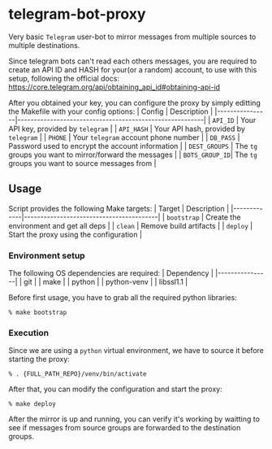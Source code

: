 # telegram-bot-proxy
Very basic `Telegram` user-bot to mirror messages from multiple sources to multiple destinations.

Since telegram bots can't read each others messages, you are required to create an API ID and HASH for your(or a random)
account, to use with this setup, following the official docs: https://core.telegram.org/api/obtaining_api_id#obtaining-api-id

After you obtained your key, you can configure the proxy by simply editting the Makefile with your config options:
| Config         | Description                                             |
|----------------|---------------------------------------------------------|
| `API_ID`       | Your API key, provided by `telegram`                    |
| `API_HASH`     | Your API hash, provided by `telegram`                   |
| `PHONE`        | Your `telegram` account phone number                    |
| `DB_PASS`      | Password used to encrypt the account information        |
| `DEST_GROUPS`  | The `tg` groups you want to mirror/forward the messages |
| `BOTS_GROUP_ID`| The `tg` groups you want to source messages from        |

## Usage
Script provides the following Make targets:
| Target      | Description                             |
|-------------|-----------------------------------------|
| `bootstrap` | Create the environment and get all deps |
| `clean`     | Remove build artifacts                  |
| `deploy`    | Start the proxy using the configuration |

### Environment setup
The following OS dependencies are required:
|   Dependency   |
|----------------|
| git            |
| make           |
| python         |
| python-venv    |
| libssl1.1      |

Before first usage, you have to grab all the required python libraries:
```
% make bootstrap
```
### Execution
Since we are using a `python` virtual environment, we have to source
it before starting the proxy:
```
% . {FULL_PATH_REPO}/venv/bin/activate
```
After that, you can modify the configuration and start the proxy:
```
% make deploy
```
After the mirror is up and running, you can verify it's working by
waitting to see if messages from source groups are forwarded to the
destination groups.
